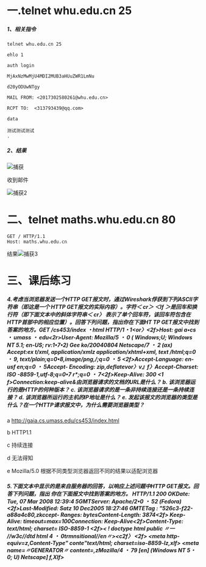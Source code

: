 # 一.telnet whu.edu.cn 25

##### 1、相关指令

```
telnet whu.edu.cn 25

ehlo 1

auth login

MjAxNzMwMjU4MDI2MUB3aHUuZWR1LmNu

d20yODUwNTgy

MAIL FROM: <2017302580261@whu.edu.cn>

RCPT TO:  <313793439@qq.com>

data

测试测试测试
.
```



##### 2、结果

![捕获](C:\Users\lenovo\Desktop\捕获.PNG)

收到邮件

![捕获2](C:\Users\lenovo\Desktop\捕获2.PNG)

# 二、telnet maths.whu.edu.cn 80

```
GET / HTTP/1.1
Host: maths.whu.edu.cn
```

结果![捕获3](C:\Users\lenovo\Desktop\捕获3.PNG)

# 三、课后练习

##### 4.考虑当浏览器发送一个HTTP GET报文时，通过Wireshark俘获到下列ASCII字符串（即这是一个 HTTP GET报文的实际内容）。字符＜ cr＞ ＜lf ＞是回车和换行符（即下面文本中的斜体字符串＜ cr〉 表示了单个回车符，该回车符包含在HTTP首部中的相应位置）。回答下列问题，指出你在下面HT TP GET报文中找到答案的地方。GET /cs453/index ・html HTTP/1・1<or〉<2f>Host: gai a•cs ・ umass ・ edu<cr><2r>User-Agent: Mozilla/5 ・ 0 ( Windows;U; Windows NT 5.1; en-US; rv:1•7•2) Gee ko/20040804 Netscape/7 ・ 2 (ax) <cr><lr>Accept:ex t/xml, application/xmlz application/xhtml+xml, text /html;q=0 ・ 9, text/plain;q=0•8,image/png,*/*;q=0 ・ 5 <cr><2f>Accept-Language: en-usf en;q=0 ・ 5<cr><lf>Accept- Encoding: zip,deflatevor〉v』f〉Accept-Charset: ISO -8859-1,utf-8;q=0•7 r*;q=0 ・ 7<cr><2f>Keep-Alive: 300<cr> <1 f>Connection:keep-alive<cr><Jf><cr><If>&由浏览器请求的文档的URL是什么？ b. 该浏览器运行的是HTTP的何种版本？ c. 该浏览器请求的是一条非持续连接还是一条持续连接？ d. 该浏览器所运行的主机的IP地址是什么？ e. 发起该报文的浏览器的类型是什么？在一个HTTP请求报文中，为什么需要浏览器类型？

a  http://gaia.cs.umass.edu/cs453/index.html

b  HTTP1.1

c  持续连接

d  无法得知

e  Mozilla/5.0 根据不同类型浏览器返回不同的结果以适配浏览器

##### 5.下面文本中显示的是来自服务器的回答，以响应上述问题中HTTP GET报文。回答下列问题，指出 你在下面报文中找到答案的地方。 HTTP/1.1 200 OK<cr><ir>Date: Tue, 07 Mar 2008 12:39:4 5GMT<cr><Jf>Server: Apache/2•0 ・ 52 (Fedora) <cr><2f>Last-Modified: Satz 10 Dec2005 18:27:46 GMT<cr><lf>ETag : "526c3-f22-a88a4c80,z<cr><lf>kccept- Ranges: bytes<cr><lf>Content-Length: 3874<cr><2f> Keep-Alive: timeout=max=100<cr><ir>Connection: Keep-Alive<cr><2f>Content-Type: text/html; charset= ISO-8859-1 <cr><2f><crxlf>< ! doctype html public 〃一 //w3c//dtd html 4 ・ 0trmnsitional//en〃><c2f〉<html><lf> <heaci><2f> <meta http-equiv=z,Content-Type" conte"text/html; charset=iso-8859-lz,xIf> <meta name=〃GENERATOR〃 content=,zMozilla/4 ・ 79 [en] (Windows NT 5・0; U) Netscape] f,Xlf> <title>CMPSCI 453 / 591 / NTU-ST550ASpring 2005 homepage</titl.e><«Zf〉</head><_Zf> <much more document text following here (not shown) > -a.服务器能否成功地找到那个文档？该文档提供回答是什么时间？ b. 该文档最后修改是什么时间？ c. 文档中被返回的字节有多少？ d. 文档被返回的前5个字节是什么？该服务器同意一条持续连接吗？

a.200OK所以能够，2008年3月7日12：39：45GMT

b 2005年12月10日18：27：46GMT

c 3874

d <！ 同意